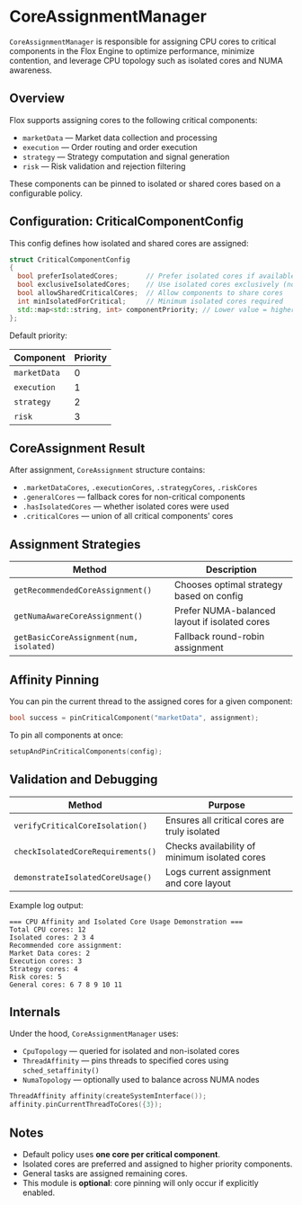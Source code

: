 # CoreAssignmentManager

`CoreAssignmentManager` is responsible for assigning CPU cores to critical components in the Flox Engine to optimize performance, minimize contention, and leverage CPU topology such as isolated cores and NUMA awareness.

## Overview

Flox supports assigning cores to the following critical components:

- `marketData` — Market data collection and processing
- `execution` — Order routing and order execution
- `strategy` — Strategy computation and signal generation
- `risk` — Risk validation and rejection filtering

These components can be pinned to isolated or shared cores based on a configurable policy.

## Configuration: CriticalComponentConfig

This config defines how isolated and shared cores are assigned:

```cpp
struct CriticalComponentConfig
{
  bool preferIsolatedCores;       // Prefer isolated cores if available
  bool exclusiveIsolatedCores;    // Use isolated cores exclusively (no sharing)
  bool allowSharedCriticalCores;  // Allow components to share cores
  int minIsolatedForCritical;     // Minimum isolated cores required
  std::map<std::string, int> componentPriority; // Lower value = higher priority
};
```

Default priority:

| Component    | Priority |
| ------------ | -------- |
| `marketData` | 0        |
| `execution`  | 1        |
| `strategy`   | 2        |
| `risk`       | 3        |

## CoreAssignment Result

After assignment, `CoreAssignment` structure contains:

* `.marketDataCores`, `.executionCores`, `.strategyCores`, `.riskCores`
* `.generalCores` — fallback cores for non-critical components
* `.hasIsolatedCores` — whether isolated cores were used
* `.criticalCores` — union of all critical components' cores

## Assignment Strategies

| Method                                  | Description                                   |
| --------------------------------------- | --------------------------------------------- |
| `getRecommendedCoreAssignment()`        | Chooses optimal strategy based on config      |
| `getNumaAwareCoreAssignment()`          | Prefer NUMA-balanced layout if isolated cores |
| `getBasicCoreAssignment(num, isolated)` | Fallback round-robin assignment               |

## Affinity Pinning

You can pin the current thread to the assigned cores for a given component:

```cpp
bool success = pinCriticalComponent("marketData", assignment);
```

To pin all components at once:

```cpp
setupAndPinCriticalComponents(config);
```

## Validation and Debugging

| Method                            | Purpose                                       |
| --------------------------------- | --------------------------------------------- |
| `verifyCriticalCoreIsolation()`   | Ensures all critical cores are truly isolated |
| `checkIsolatedCoreRequirements()` | Checks availability of minimum isolated cores |
| `demonstrateIsolatedCoreUsage()`  | Logs current assignment and core layout       |

Example log output:

```
=== CPU Affinity and Isolated Core Usage Demonstration ===
Total CPU cores: 12
Isolated cores: 2 3 4
Recommended core assignment:
Market Data cores: 2
Execution cores: 3
Strategy cores: 4
Risk cores: 5
General cores: 6 7 8 9 10 11
```

## Internals

Under the hood, `CoreAssignmentManager` uses:

* `CpuTopology` — queried for isolated and non-isolated cores
* `ThreadAffinity` — pins threads to specified cores using `sched_setaffinity()`
* `NumaTopology` — optionally used to balance across NUMA nodes

```cpp
ThreadAffinity affinity(createSystemInterface());
affinity.pinCurrentThreadToCores({3});
```

## Notes

* Default policy uses **one core per critical component**.
* Isolated cores are preferred and assigned to higher priority components.
* General tasks are assigned remaining cores.
* This module is **optional**: core pinning will only occur if explicitly enabled.
